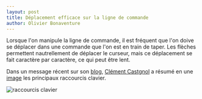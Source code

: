 ```yaml
---
layout: post
title: Déplacement efficace sur la ligne de commande
author: Olivier Bonaventure
---
```


Lorsque l'on manipule la ligne de commande, il est fréquent que l'on doive se déplacer dans une commande
que l'on est en train de taper. Les flèches permettent nautrellement de déplacer le curseur, mais ce déplacement 
se fait caractère par caractère, ce qui peut être lent.

Dans un message récent sur son [blog](https://clementc.github.io/blog/2018/01/25/moving_cli/), 
[Clément Castgnol](https://clementc.github.io/blog/)
a résumé en une [image](https://clementc.github.io/figures/moving_cli.png) 
les principaux raccourcis clavier.

![raccourcis clavier](https://clementc.github.io/figures/moving_cli.png)
